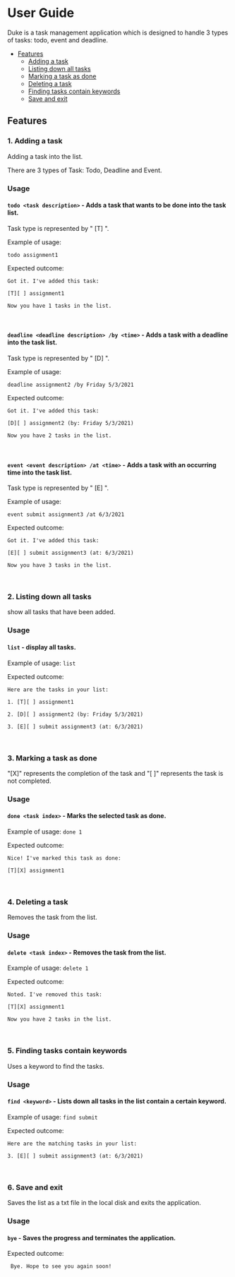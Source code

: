 # User Guide
Duke is a task management application which is designed to handle 3 types of tasks: todo, event and deadline.
* [Features](#features)
  * [Adding a task](#1-Adding-a-task)
  * [Listing down all tasks](#2-Listing-down-all-tasks)
  * [Marking a task as done](#3-Marking-a-task-as-done)
  * [Deleting a task](#4-Deleting-a-task)
  * [Finding tasks contain keywords](#5-Finding-tasks-contain-keywords)
  * [Save and exit](#6-Save-and-exit)
## Features 

### 1. Adding a task
Adding a task into the list.

There are 3 types of Task: Todo, Deadline and Event.

### Usage

#### `todo <task description>` - Adds a task that wants to be done into the task list.
Task type is represented by " [T] ".


Example of usage: 

`todo assignment1`

Expected outcome:

```
Got it. I've added this task:

[T][ ] assignment1

Now you have 1 tasks in the list.
```
<br/>

#### `deadline <deadline description> /by <time>` - Adds a task with a deadline into the task list.
Task type is represented by " [D] ".

Example of usage:

`deadline assignment2 /by Friday 5/3/2021`

Expected outcome:

```
Got it. I've added this task:

[D][ ] assignment2 (by: Friday 5/3/2021)

Now you have 2 tasks in the list.
```
<br/>

#### `event <event description> /at <time>` - Adds a task with an occurring time into the task list.
Task type is represented by " [E] ".

Example of usage:

`event submit assignment3 /at 6/3/2021`

Expected outcome:

```
Got it. I've added this task:

[E][ ] submit assignment3 (at: 6/3/2021)

Now you have 3 tasks in the list.
```
<br/>

### 2. Listing down all tasks
show all tasks that have been added.
### Usage
#### `list` - display all tasks.
Example of usage:
`list`

Expected outcome:

```
Here are the tasks in your list:

1. [T][ ] assignment1

2. [D][ ] assignment2 (by: Friday 5/3/2021)

3. [E][ ] submit assignment3 (at: 6/3/2021)

```
<br/>

### 3. Marking a task as done
"[X]" represents the completion of the task and "[ ]" represents the task is not completed.
### Usage
#### `done <task index>` - Marks the selected task as done.
Example of usage:
`done 1`

Expected outcome:
```
Nice! I've marked this task as done:

[T][X] assignment1

```
<br/>

### 4. Deleting a task
Removes the task from the list.
### Usage
#### `delete <task index>` - Removes the task from the list.
Example of usage:
`delete 1`

Expected outcome:
```
Noted. I've removed this task: 

[T][X] assignment1

Now you have 2 tasks in the list.

```
<br/>

### 5. Finding tasks contain keywords
Uses a keyword to find the tasks.
### Usage
#### `find <keyword>` - Lists down all tasks in the list contain a certain keyword.
Example of usage:
`find submit`

Expected outcome:
```
Here are the matching tasks in your list:

3. [E][ ] submit assignment3 (at: 6/3/2021)

```
<br/>

### 6. Save and exit
Saves the list as a txt file in the local disk and exits the application.

### Usage
#### `bye` - Saves the progress and terminates the application.

Expected outcome:
```
 Bye. Hope to see you again soon!

```